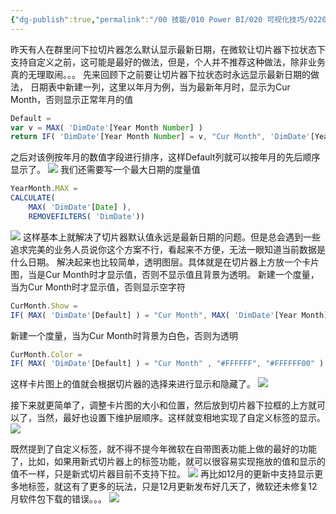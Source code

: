 ```yaml
---
{"dg-publish":true,"permalink":"/00 技能/010 Power BI/020 可视化技巧/0220 可视化案例/切片器下拉默认显示最新日期最佳做法/","tags":["日期","默认日期","切片器"]}
---
```


昨天有人在群里问下拉切片器怎么默认显示最新日期，在微软让切片器下拉状态下支持自定义之前，这可能是最好的做法，但是，个人并不推荐这种做法，除非业务真的无理取闹。。。
先来回顾下之前要让切片器下拉状态时永远显示最新日期的做法，
日期表中新建一列，这里以年月为例，当为最新年月时，显示为Cur Month，否则显示正常年月的值
```js
Default =
var v = MAX( 'DimDate'[Year Month Number] )
return IF( 'DimDate'[Year Month Number] = v, "Cur Month", 'DimDate'[Year Month])
```
之后对该例按年月的数值字段进行排序，这样Default列就可以按年月的先后顺序显示了。
![](https://s2.loli.net/2023/12/16/9BoYrQdfkAZ5TjU.png)
我们还需要写一个最大日期的度量值
```js
YearMonth.MAX =
CALCULATE(
    MAX( 'DimDate'[Date] ),
    REMOVEFILTERS( 'DimDate'))
```
![](https://s2.loli.net/2023/12/16/EmKOT5WzcZD4dM2.png)
这样基本上就解决了切片器默认值永远是最新日期的问题。但是总会遇到一些追求完美的业务人员说你这个方案不行，看起来不方便，无法一眼知道当前数据是什么日期。
解决起来也比较简单，透明图层。具体就是在切片器上方放一个卡片图，当是Cur Month时才显示值，否则不显示值且背景为透明。
新建一个度量，当为Cur Month时才显示值，否则显示空字符

```js
CurMonth.Show =
IF( MAX( 'DimDate'[Default] ) = "Cur Month", MAX( 'DimDate'[Year Month] ), "" )
```
新建一个度量，当为Cur Month时背景为白色，否则为透明
```js
CurMonth.Color =
IF( MAX( 'DimDate'[Default] ) = "Cur Month" , "#FFFFFF", "#FFFFFF00" )
```
这样卡片图上的值就会根据切片器的选择来进行显示和隐藏了。
![](https://s2.loli.net/2023/12/16/BDnWsC39oTHYuNc.png)

接下来就更简单了，调整卡片图的大小和位置，然后放到切片器下拉框的上方就可以了，当然，最好也设置下维护层顺序。这样就变相地实现了自定义标签的显示。
![](https://s2.loli.net/2023/12/16/HwWfioyxEFkPBGe.gif)

既然提到了自定义标签，就不得不提今年微软在自带图表功能上做的最好的功能了，比如，如果用新式切片器上的标签功能，就可以很容易实现拖放的值和显示的值不一样，只是新式切片器目前不支持下拉。
![](https://s2.loli.net/2023/12/16/6UcM3mBRCx4svJq.png)
再比如12月的更新中支持显示更多地标签，就这有了更多的玩法，只是12月更新发布好几天了，微软还未修复12月软件包下载的错误。。。
![](https://s2.loli.net/2023/12/16/Ve5OMmdZRwigX7u.png)
